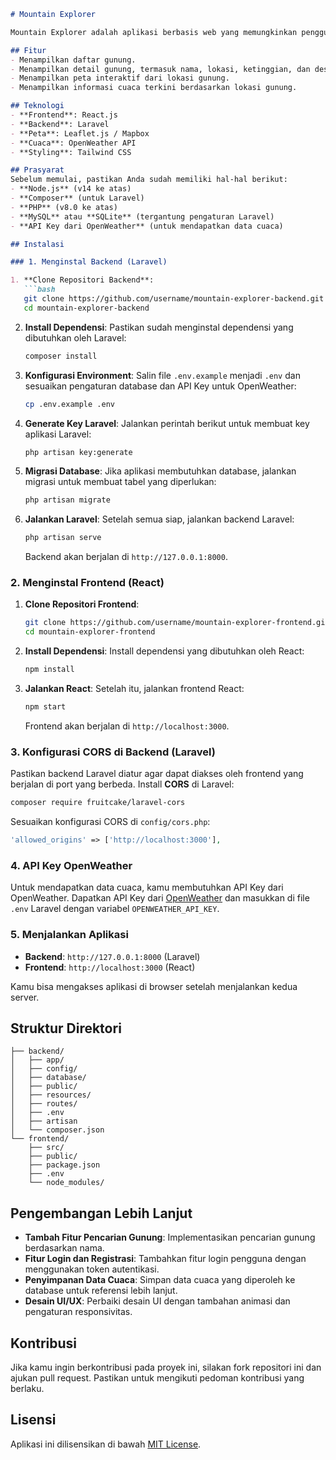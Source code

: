 ```markdown
# Mountain Explorer

Mountain Explorer adalah aplikasi berbasis web yang memungkinkan pengguna untuk menjelajahi berbagai gunung di seluruh dunia. Aplikasi ini dibangun dengan **React** di frontend dan **Laravel** di backend, dan menggunakan **OpenWeather API** untuk menampilkan data cuaca terkini di setiap gunung.

## Fitur
- Menampilkan daftar gunung.
- Menampilkan detail gunung, termasuk nama, lokasi, ketinggian, dan deskripsi.
- Menampilkan peta interaktif dari lokasi gunung.
- Menampilkan informasi cuaca terkini berdasarkan lokasi gunung.

## Teknologi
- **Frontend**: React.js
- **Backend**: Laravel
- **Peta**: Leaflet.js / Mapbox
- **Cuaca**: OpenWeather API
- **Styling**: Tailwind CSS

## Prasyarat
Sebelum memulai, pastikan Anda sudah memiliki hal-hal berikut:
- **Node.js** (v14 ke atas)
- **Composer** (untuk Laravel)
- **PHP** (v8.0 ke atas)
- **MySQL** atau **SQLite** (tergantung pengaturan Laravel)
- **API Key dari OpenWeather** (untuk mendapatkan data cuaca)

## Instalasi

### 1. Menginstal Backend (Laravel)

1. **Clone Repositori Backend**:
   ```bash
   git clone https://github.com/username/mountain-explorer-backend.git
   cd mountain-explorer-backend
   ```

2. **Install Dependensi**:
   Pastikan sudah menginstal dependensi yang dibutuhkan oleh Laravel:
   ```bash
   composer install
   ```

3. **Konfigurasi Environment**:
   Salin file `.env.example` menjadi `.env` dan sesuaikan pengaturan database dan API Key untuk OpenWeather:
   ```bash
   cp .env.example .env
   ```

4. **Generate Key Laravel**:
   Jalankan perintah berikut untuk membuat key aplikasi Laravel:
   ```bash
   php artisan key:generate
   ```

5. **Migrasi Database**:
   Jika aplikasi membutuhkan database, jalankan migrasi untuk membuat tabel yang diperlukan:
   ```bash
   php artisan migrate
   ```

6. **Jalankan Laravel**:
   Setelah semua siap, jalankan backend Laravel:
   ```bash
   php artisan serve
   ```

   Backend akan berjalan di `http://127.0.0.1:8000`.

### 2. Menginstal Frontend (React)

1. **Clone Repositori Frontend**:
   ```bash
   git clone https://github.com/username/mountain-explorer-frontend.git
   cd mountain-explorer-frontend
   ```

2. **Install Dependensi**:
   Install dependensi yang dibutuhkan oleh React:
   ```bash
   npm install
   ```

3. **Jalankan React**:
   Setelah itu, jalankan frontend React:
   ```bash
   npm start
   ```

   Frontend akan berjalan di `http://localhost:3000`.

### 3. Konfigurasi CORS di Backend (Laravel)

Pastikan backend Laravel diatur agar dapat diakses oleh frontend yang berjalan di port yang berbeda. Install **CORS** di Laravel:
```bash
composer require fruitcake/laravel-cors
```

Sesuaikan konfigurasi CORS di `config/cors.php`:
```php
'allowed_origins' => ['http://localhost:3000'],
```

### 4. API Key OpenWeather

Untuk mendapatkan data cuaca, kamu membutuhkan API Key dari OpenWeather. Dapatkan API Key dari [OpenWeather](https://openweathermap.org/api) dan masukkan di file `.env` Laravel dengan variabel `OPENWEATHER_API_KEY`.

### 5. Menjalankan Aplikasi

- **Backend**: `http://127.0.0.1:8000` (Laravel)
- **Frontend**: `http://localhost:3000` (React)

Kamu bisa mengakses aplikasi di browser setelah menjalankan kedua server.

## Struktur Direktori

```
├── backend/
│   ├── app/
│   ├── config/
│   ├── database/
│   ├── public/
│   ├── resources/
│   ├── routes/
│   ├── .env
│   ├── artisan
│   └── composer.json
└── frontend/
    ├── src/
    ├── public/
    ├── package.json
    ├── .env
    └── node_modules/
```

## Pengembangan Lebih Lanjut

- **Tambah Fitur Pencarian Gunung**: Implementasikan pencarian gunung berdasarkan nama.
- **Fitur Login dan Registrasi**: Tambahkan fitur login pengguna dengan menggunakan token autentikasi.
- **Penyimpanan Data Cuaca**: Simpan data cuaca yang diperoleh ke database untuk referensi lebih lanjut.
- **Desain UI/UX**: Perbaiki desain UI dengan tambahan animasi dan pengaturan responsivitas.

## Kontribusi

Jika kamu ingin berkontribusi pada proyek ini, silakan fork repositori ini dan ajukan pull request. Pastikan untuk mengikuti pedoman kontribusi yang berlaku.

## Lisensi

Aplikasi ini dilisensikan di bawah [MIT License](LICENSE).
```